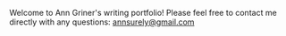 Welcome to Ann Griner's writing portfolio!
Please feel free to contact me directly with any questions: annsurely@gmail.com
